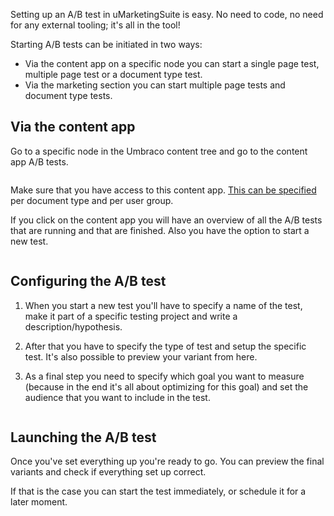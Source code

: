 Setting up an A/B test in uMarketingSuite is easy. No need to code, no need for any external tooling; it's all in the tool!

Starting A/B tests can be initiated in two ways:

- Via the content app on a specific node you can start a single page test, multiple page test or a document type test.
- Via the marketing section you can start multiple page tests and document type tests.

## Via the content app

Go to a specific node in the Umbraco content tree and go to the content app A/B tests. 

![]()

Make sure that you have access to this content app. [This can be specified](/installing-umarketingsuite/settings-section/permissions/) per document type and per user group.

If you click on the content app you will have an overview of all the A/B tests that are running and that are finished. Also you have the option to start a new test.

![]()

## Configuring the A/B test

1. When you start a new test you'll have to specify a name of the test, make it part of a specific testing project and write a description/hypothesis.

2. After that you have to specify the type of test and setup the specific test. It's also possible to preview your variant from here.

3. As a final step you need to specify which goal you want to measure (because in the end it's all about optimizing for this goal) and set the audience that you want to include in the test.

![]()

## Launching the A/B test

Once you've set everything up you're ready to go. You can preview the final variants and check if everything set up correct.

If that is the case you can start the test immediately, or schedule it for a later moment.

![]()